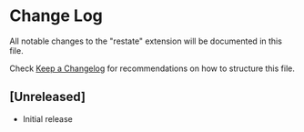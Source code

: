 # Change Log

All notable changes to the "restate" extension will be documented in this file.

Check [Keep a Changelog](http://keepachangelog.com/) for recommendations on how to structure this file.

## [Unreleased]

- Initial release